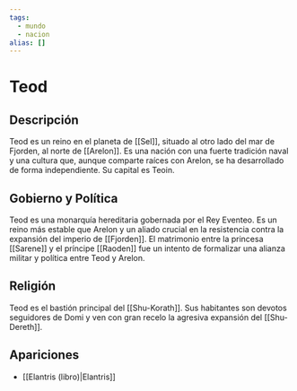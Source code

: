 ```yaml
---
tags:
  - mundo
  - nacion
alias: []
---
```


# Teod

## Descripción
Teod es un reino en el planeta de [[Sel]], situado al otro lado del mar de Fjorden, al norte de [[Arelon]]. Es una nación con una fuerte tradición naval y una cultura que, aunque comparte raíces con Arelon, se ha desarrollado de forma independiente. Su capital es Teoin.

## Gobierno y Política
Teod es una monarquía hereditaria gobernada por el Rey Eventeo. Es un reino más estable que Arelon y un aliado crucial en la resistencia contra la expansión del imperio de [[Fjorden]]. El matrimonio entre la princesa [[Sarene]] y el príncipe [[Raoden]] fue un intento de formalizar una alianza militar y política entre Teod y Arelon.

## Religión
Teod es el bastión principal del [[Shu-Korath]]. Sus habitantes son devotos seguidores de Domi y ven con gran recelo la agresiva expansión del [[Shu-Dereth]].

## Apariciones
* [[Elantris (libro)|Elantris]]
